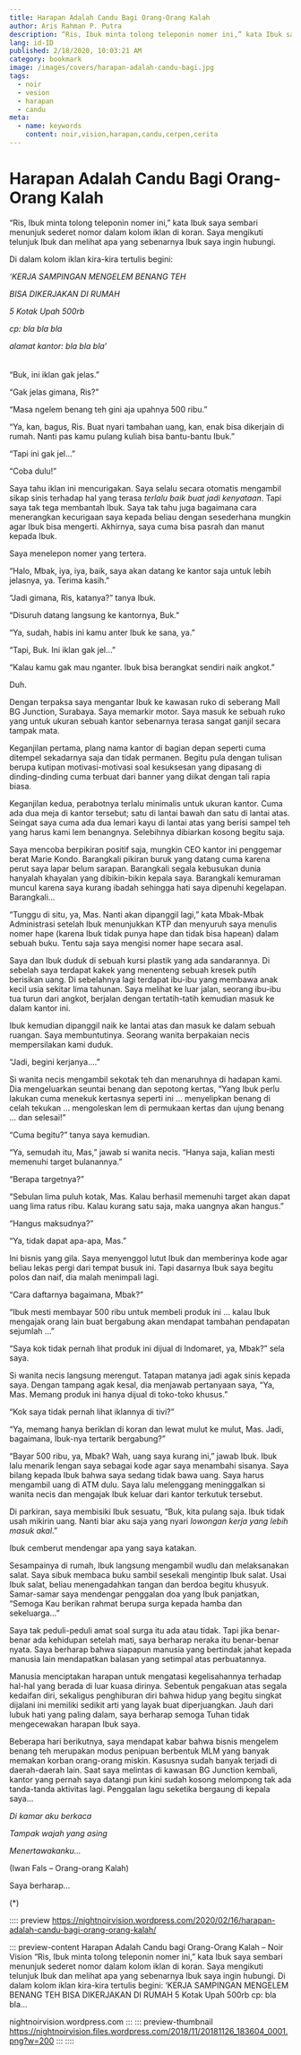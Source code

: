 ```yaml
---
title: Harapan Adalah Candu Bagi Orang-Orang Kalah
author: Aris Rahman P. Putra
description: “Ris, Ibuk minta tolong teleponin nomer ini,” kata Ibuk saya sembari menunjuk sederet nomor dalam kolom iklan di koran. Saya mengikuti telunjuk Ibuk dan melihat apa yang sebenarnya...
lang: id-ID
published: 2/18/2020, 10:03:21 AM
category: bookmark
image: /images/covers/harapan-adalah-candu-bagi.jpg
tags: 
  - noir
  - vesion
  - harapan
  - candu
meta:
  - name: keywords
    content: noir,vision,harapan,candu,cerpen,cerita
---
```

# Harapan Adalah Candu Bagi Orang-Orang Kalah

<Author name="Aris Rahman P. Putra" avatar="https://telegra.ph/file/2fbf52fafc3602298f03f.png" />
<FeaturedImage
  src="/images/covers/harapan-adalah-candu-bagi.jpg"
  author="John Towner"
  source="unsplash.com"
  sourceLink="https://unsplash.com/photos/3Kv48NS4WUU" />

“Ris, Ibuk minta tolong teleponin nomer ini,” kata Ibuk saya sembari menunjuk sederet nomor dalam kolom iklan di koran. Saya mengikuti telunjuk Ibuk dan melihat apa yang sebenarnya Ibuk saya ingin hubungi.

Di dalam kolom iklan kira-kira tertulis begini:


*‘KERJA SAMPINGAN MENGELEM BENANG TEH*

*BISA DIKERJAKAN DI RUMAH*

*5 Kotak Upah 500rb*

*cp: bla bla bla*

*alamat kantor: bla bla bla’*  
<br />
<br />
“Buk, ini iklan gak jelas.”

“Gak jelas gimana, Ris?”

“Masa ngelem benang teh gini aja upahnya 500 ribu.”

“Ya, kan, bagus, Ris. Buat nyari tambahan uang, kan, enak bisa dikerjain di rumah. Nanti pas kamu pulang kuliah bisa bantu-bantu Ibuk.”

“Tapi ini gak jel…”

“Coba dulu!”

Saya tahu iklan ini mencurigakan. Saya selalu secara otomatis mengambil sikap sinis terhadap hal yang terasa *terlalu baik buat jadi kenyataan*. Tapi saya tak tega membantah Ibuk. Saya tak tahu juga bagaimana cara menerangkan kecurigaan saya kepada beliau dengan sesederhana mungkin agar Ibuk bisa mengerti. Akhirnya, saya cuma bisa pasrah dan manut kepada Ibuk.

Saya menelepon nomer yang tertera.

“Halo, Mbak, iya, iya, baik, saya akan datang ke kantor saja untuk lebih jelasnya, ya. Terima kasih.”

“Jadi gimana, Ris, katanya?” tanya Ibuk.

“Disuruh datang langsung ke kantornya, Buk.”

“Ya, sudah, habis ini kamu anter Ibuk ke sana, ya.”

“Tapi, Buk. Ini iklan gak jel…”

“Kalau kamu gak mau nganter. Ibuk bisa berangkat sendiri naik angkot.”

Duh.

Dengan terpaksa saya mengantar Ibuk ke kawasan ruko di seberang Mall BG Junction, Surabaya. Saya memarkir motor. Saya masuk ke sebuah ruko yang untuk ukuran sebuah kantor sebenarnya terasa sangat ganjil secara tampak mata.

Keganjilan pertama, plang nama kantor di bagian depan seperti cuma ditempel sekadarnya saja dan tidak permanen. Begitu pula dengan tulisan berupa kutipan motivasi-motivasi soal kesuksesan yang dipasang di dinding-dinding cuma terbuat dari banner yang diikat dengan tali rapia biasa.

Keganjilan kedua, perabotnya terlalu minimalis untuk ukuran kantor. Cuma ada dua meja di kantor tersebut; satu di lantai bawah dan satu di lantai atas. Seingat saya cuma ada dua lemari kayu di lantai atas yang berisi sampel teh yang harus kami lem benangnya. Selebihnya dibiarkan kosong begitu saja.

Saya mencoba berpikiran positif saja, mungkin CEO kantor ini penggemar berat Marie Kondo. Barangkali pikiran buruk yang datang cuma karena perut saya lapar belum sarapan. Barangkali segala kebusukan dunia hanyalah khayalan yang dibikin-bikin kepala saya. Barangkali kemuraman muncul karena saya kurang ibadah sehingga hati saya dipenuhi kegelapan. Barangkali…

“Tunggu di situ, ya, Mas. Nanti akan dipanggil lagi,” kata Mbak-Mbak Administrasi setelah Ibuk menunjukkan KTP dan menyuruh saya menulis nomer hape (karena Ibuk tidak punya hape dan tidak bisa hapean) dalam sebuah buku. Tentu saja saya mengisi nomer hape secara asal.

Saya dan Ibuk duduk di sebuah kursi plastik yang ada sandarannya. Di sebelah saya terdapat kakek yang menenteng sebuah kresek putih berisikan uang. Di sebelahnya lagi terdapat ibu-ibu yang membawa anak kecil usia sekitar lima tahunan. Saya melihat ke luar jalan, seorang ibu-ibu tua turun dari angkot, berjalan dengan tertatih-tatih kemudian masuk ke dalam kantor ini.

Ibuk kemudian dipanggil naik ke lantai atas dan masuk ke dalam sebuah ruangan. Saya membuntutinya. Seorang wanita berpakaian necis mempersilakan kami duduk.

“Jadi, begini kerjanya….”

Si wanita necis mengambil sekotak teh dan menaruhnya di hadapan kami. Dia mengeluarkan seuntai benang dan sepotong kertas, “Yang Ibuk perlu lakukan cuma menekuk kertasnya seperti ini … menyelipkan benang di celah tekukan … mengoleskan lem di permukaan kertas dan ujung benang … dan selesai!”

“Cuma begitu?” tanya saya kemudian.

“Ya, semudah itu, Mas,” jawab si wanita necis. “Hanya saja, kalian mesti memenuhi target bulanannya.”

“Berapa targetnya?”

 “Sebulan lima puluh kotak, Mas. Kalau berhasil memenuhi target akan dapat uang lima ratus ribu. Kalau kurang satu saja, maka uangnya akan hangus.”

“Hangus maksudnya?”

“Ya, tidak dapat apa-apa, Mas.” 

Ini bisnis yang gila. Saya menyenggol lutut Ibuk dan memberinya kode agar beliau lekas pergi dari tempat busuk ini. Tapi dasarnya Ibuk saya begitu polos dan naif, dia malah menimpali lagi.

“Cara daftarnya bagaimana, Mbak?”

 “Ibuk mesti membayar 500 ribu untuk membeli produk ini … kalau Ibuk mengajak orang lain buat bergabung akan mendapat tambahan pendapatan sejumlah …”

“Saya kok tidak pernah lihat produk ini dijual di Indomaret, ya, Mbak?” sela saya.

Si wanita necis langsung merengut. Tatapan matanya jadi agak sinis kepada saya. Dengan tampang agak kesal, dia menjawab pertanyaan saya, “Ya, Mas. Memang produk ini hanya dijual di toko-toko khusus.”

“Kok saya tidak pernah lihat iklannya di tivi?”

“Ya, memang hanya beriklan di koran dan lewat mulut ke mulut, Mas. Jadi, bagaimana, Ibuk-nya tertarik bergabung?”

“Bayar 500 ribu, ya, Mbak? Wah, uang saya kurang ini,” jawab Ibuk. Ibuk lalu menarik lengan saya sebagai kode agar saya menambahi sisanya. Saya bilang kepada Ibuk bahwa saya sedang tidak bawa uang. Saya harus mengambil uang di ATM dulu. Saya lalu melenggang meninggalkan si wanita necis dan mengajak Ibuk keluar dari kantor terkutuk tersebut.

Di parkiran, saya membisiki Ibuk sesuatu, “Buk, kita pulang saja. Ibuk tidak usah mikirin uang. Nanti biar aku saja yang nyari *lowongan kerja yang lebih masuk akal*.”

Ibuk cemberut mendengar apa yang saya katakan.

Sesampainya di rumah, Ibuk langsung mengambil wudlu dan melaksanakan salat. Saya sibuk membaca buku sambil sesekali mengintip Ibuk salat. Usai Ibuk salat, beliau menengadahkan tangan dan berdoa begitu khusyuk. Samar-samar saya mendengar penggalan doa yang Ibuk panjatkan, “Semoga Kau berikan rahmat berupa surga kepada hamba dan sekeluarga…”

Saya tak peduli-peduli amat soal surga itu ada atau tidak. Tapi jika benar-benar ada kehidupan setelah mati, saya berharap neraka itu benar-benar nyata. Saya berharap bahwa siapapun manusia yang bertindak jahat kepada manusia lain mendapatkan balasan yang setimpal atas perbuatannya.

Manusia menciptakan harapan untuk mengatasi kegelisahannya terhadap hal-hal yang berada di luar kuasa dirinya. Sebentuk pengakuan atas segala kedaifan diri, sekaligus penghiburan diri bahwa hidup yang begitu singkat dijalani ini memiliki sedikit arti yang layak buat diperjuangkan. Jauh dari lubuk hati yang paling dalam, saya berharap semoga Tuhan tidak mengecewakan harapan Ibuk saya. 

Beberapa hari berikutnya, saya mendapat kabar bahwa bisnis mengelem benang teh merupakan modus penipuan berbentuk MLM yang banyak memakan korban orang-orang miskin. Kasusnya sudah banyak terjadi di daerah-daerah lain. Saat saya melintas di kawasan BG Junction kembali, kantor yang pernah saya datangi pun kini sudah kosong melompong tak ada tanda-tanda aktivitas lagi. Penggalan lagu seketika bergaung di kepala saya…

*Di kamar aku berkaca*

*Tampak wajah yang asing*

*Menertawakanku…*

(Iwan Fals – Orang-orang Kalah)

Saya berharap…

(*)

:::: preview https://nightnoirvision.wordpress.com/2020/02/16/harapan-adalah-candu-bagi-orang-orang-kalah/

::: preview-content Harapan Adalah Candu bagi Orang-Orang Kalah – Noir Vision
“Ris, Ibuk minta tolong teleponin nomer ini,” kata Ibuk saya sembari menunjuk sederet nomor dalam kolom iklan di koran. Saya mengikuti telunjuk Ibuk dan melihat apa yang sebenarnya Ibuk saya ingin hubungi. Di dalam kolom iklan kira-kira tertulis begini: ‘KERJA SAMPINGAN MENGELEM BENANG TEH BISA DIKERJAKAN DI RUMAH 5 Kotak Upah 500rb cp: bla bla…

nightnoirvision.wordpress.com
:::
::: preview-thumbnail https://nightnoirvision.files.wordpress.com/2018/11/20181126_183604_0001.png?w=200
:::
::::
